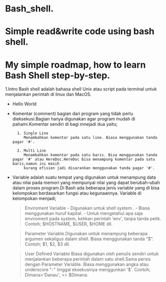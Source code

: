 # Bash_shell.
# Simple read&write code using bash shell.
# My simple roadmap, how to learn Bash Shell step-by-step.


1.Intro
  Bash shell adalah bahasa shell Unix atau script pada terminal untuk menjalankan  perintah di linux 
  dan MacOS.

  - Hello World
  
  
  - Komentar 
    (comment) bagian dari program yang tidak perlu dieksekusi.Bagian hanya digunakan agar program mudah di pahami.Komentar sendiri di bagi mnejadi dua 
    yaitu;
    
          1. Single Line
             Menambahkan komentar pada satu line. Biasa menggunakan tanda pagar '#'.
            
          2. Multi Line
             Menambahkan komentar pada satu baris. Bisa menggunakan tanda pagar '#' atau HereDoc.HereDoc bisa menampung komentar pada satu baris,namun ini masih 
             kurang efisien jadi disarankan menggunakan tanda pagar '#'.
  - Variable
    adalah suatu tempat yang digunakan untuk menampung data atau nilai pada memori yang mempunyai nilai yang dapat berubah–ubah dalam proses program.Di Bash
    ada beberapa jenis variable yang di bisa kelompokan berdasarkan fungsi atau kegunaannya. Variable di kelompokan menjadi;
      > Enviroment Variable
        - Digunakan untuk shell system .
        - Biasa menggunakan huruf kapital.
        - Untuk mengetahui apa saja enviroment pada system, ketikan perintah 'env', tanpa tanda 
          petik.
          Contoh; $HOSTNAME, $USER, $HOME dll.
        
       > Parameter Variable
         Digunakan untuk menampung beberapa argumen sekaligus dalam shell. Biasa menggunakan 
         tanda “$”.
         Contoh; $1, $2, $3 dll.
         
       > User Defined Variable
         Biasa digunakan oleh penulis sendiri untuk menjalankan beberapa perintah dalam satu shell.Sama persis dengan Parameter Variable. Biasa menggunakan
         angka atau underscore "-" tinggal eksekusinya menggunkan '$'.
         Contoh; Dimana='Danau'; >> $Dimana. 
          



  
  
  
  
